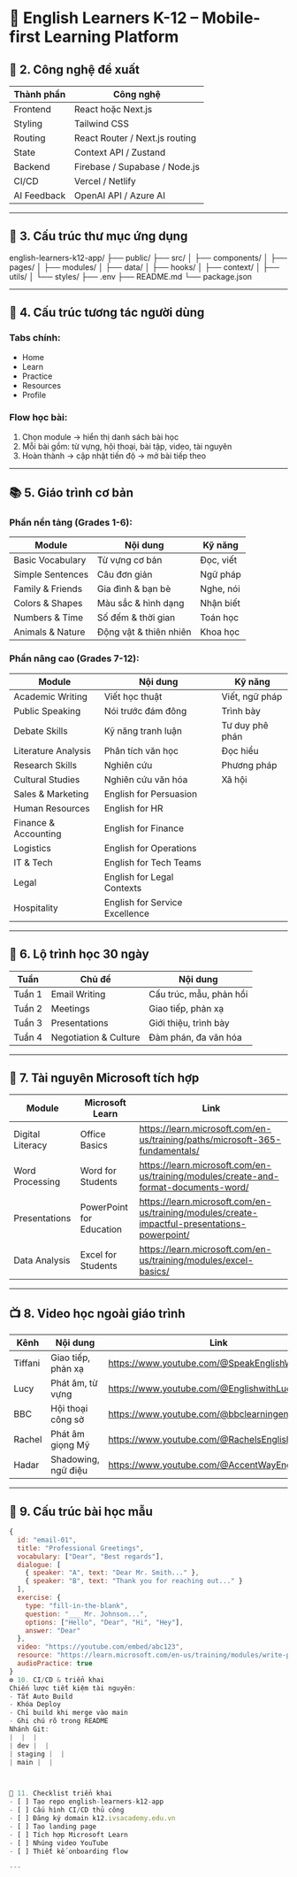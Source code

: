 # 📘 English Learners K-12 – Mobile-first Learning Platform

## 🧱 2. Công nghệ đề xuất

| Thành phần | Công nghệ |
|------------|-----------|
| Frontend | React hoặc Next.js  
| Styling | Tailwind CSS  
| Routing | React Router / Next.js routing  
| State | Context API / Zustand  
| Backend | Firebase / Supabase / Node.js  
| CI/CD | Vercel / Netlify  
| AI Feedback | OpenAI API / Azure AI

---

## 📁 3. Cấu trúc thư mục ứng dụng
english-learners-k12-app/
├── public/
├── src/
│   ├── components/
│   ├── pages/
│   ├── modules/
│   ├── data/
│   ├── hooks/
│   ├── context/
│   ├── utils/
│   └── styles/
├── .env
├── README.md
└── package.json

---

## 📱 4. Cấu trúc tương tác người dùng

### Tabs chính:

- Home  
- Learn  
- Practice  
- Resources  
- Profile

### Flow học bài:

1. Chọn module → hiển thị danh sách bài học  
2. Mỗi bài gồm: từ vựng, hội thoại, bài tập, video, tài nguyên  
3. Hoàn thành → cập nhật tiến độ → mở bài tiếp theo

---

## 📚 5. Giáo trình cơ bản

### Phần nền tảng (Grades 1-6):

| Module | Nội dung | Kỹ năng |
|--------|----------|--------|
| Basic Vocabulary | Từ vựng cơ bản | Đọc, viết
| Simple Sentences | Câu đơn giản | Ngữ pháp
| Family & Friends | Gia đình & bạn bè | Nghe, nói
| Colors & Shapes | Màu sắc & hình dạng | Nhận biết
| Numbers & Time | Số đếm & thời gian | Toán học
| Animals & Nature | Động vật & thiên nhiên | Khoa học

### Phần nâng cao (Grades 7-12):

| Module | Nội dung | Kỹ năng |
|--------|----------|--------|
| Academic Writing | Viết học thuật | Viết, ngữ pháp
| Public Speaking | Nói trước đám đông | Trình bày
| Debate Skills | Kỹ năng tranh luận | Tư duy phê phán
| Literature Analysis | Phân tích văn học | Đọc hiểu
| Research Skills | Nghiên cứu | Phương pháp
| Cultural Studies | Nghiên cứu văn hóa | Xã hội
| Sales & Marketing | English for Persuasion  
| Human Resources | English for HR  
| Finance & Accounting | English for Finance  
| Logistics | English for Operations  
| IT & Tech | English for Tech Teams  
| Legal | English for Legal Contexts  
| Hospitality | English for Service Excellence

---

## 📅 6. Lộ trình học 30 ngày

| Tuần | Chủ đề | Nội dung |
|------|--------|----------|
| Tuần 1 | Email Writing | Cấu trúc, mẫu, phản hồi  
| Tuần 2 | Meetings | Giao tiếp, phản xạ  
| Tuần 3 | Presentations | Giới thiệu, trình bày  
| Tuần 4 | Negotiation & Culture | Đàm phán, đa văn hóa

---

## 📘 7. Tài nguyên Microsoft tích hợp

| Module | Microsoft Learn | Link |
|--------|------------------|------|
| Digital Literacy | Office Basics | https://learn.microsoft.com/en-us/training/paths/microsoft-365-fundamentals/
| Word Processing | Word for Students | https://learn.microsoft.com/en-us/training/modules/create-and-format-documents-word/
| Presentations | PowerPoint for Education | https://learn.microsoft.com/en-us/training/modules/create-impactful-presentations-powerpoint/
| Data Analysis | Excel for Students | https://learn.microsoft.com/en-us/training/modules/excel-basics/

---

## 📺 8. Video học ngoài giáo trình

| Kênh | Nội dung | Link |
|------|----------|------|
| Tiffani | Giao tiếp, phản xạ | https://www.youtube.com/@SpeakEnglishWithTiffani  
| Lucy | Phát âm, từ vựng | https://www.youtube.com/@EnglishwithLucy  
| BBC | Hội thoại công sở | https://www.youtube.com/@bbclearningenglish  
| Rachel | Phát âm giọng Mỹ | https://www.youtube.com/@RachelsEnglish  
| Hadar | Shadowing, ngữ điệu | https://www.youtube.com/@AccentWayEnglish

---

## 🧠 9. Cấu trúc bài học mẫu

```js
{
  id: "email-01",
  title: "Professional Greetings",
  vocabulary: ["Dear", "Best regards"],
  dialogue: [
    { speaker: "A", text: "Dear Mr. Smith..." },
    { speaker: "B", text: "Thank you for reaching out..." }
  ],
  exercise: {
    type: "fill-in-the-blank",
    question: "___ Mr. Johnson...",
    options: ["Hello", "Dear", "Hi", "Hey"],
    answer: "Dear"
  },
  video: "https://youtube.com/embed/abc123",
  resource: "https://learn.microsoft.com/en-us/training/modules/write-professional-emails-outlook/",
  audioPractice: true
}
⚙️ 10. CI/CD & triển khai
Chiến lược tiết kiệm tài nguyên:
- Tắt Auto Build
- Khóa Deploy
- Chỉ build khi merge vào main
- Ghi chú rõ trong README
Nhánh Git:
|  |  | 
| dev |  | 
| staging |  | 
| main |  | 



🚀 11. Checklist triển khai
- [ ] Tạo repo english-learners-k12-app
- [ ] Cấu hình CI/CD thủ công
- [ ] Đăng ký domain k12.ivsacademy.edu.vn
- [ ] Tạo landing page
- [ ] Tích hợp Microsoft Learn
- [ ] Nhúng video YouTube
- [ ] Thiết kế onboarding flow

---


